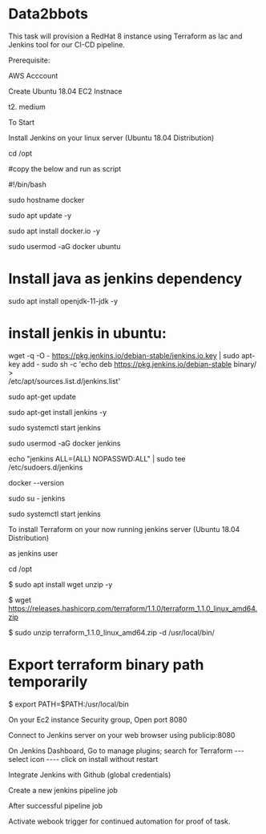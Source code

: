 # Data2bbots
This task will provision a RedHat 8 instance using Terraform as Iac and Jenkins tool for our CI-CD pipeline.

Prerequisite:

AWS Acccount

Create Ubuntu 18.04 EC2 Instnace

t2. medium

To Start


Install Jenkins on your linux server (Ubuntu 18.04 Distribution)

cd /opt

#copy the below and run as script

#!/bin/bash

sudo hostname docker

sudo apt update -y

sudo apt install docker.io -y

sudo usermod -aG docker ubuntu 

# Install java as jenkins dependency

sudo apt install openjdk-11-jdk -y

# install jenkis in ubuntu:

wget -q -O - https://pkg.jenkins.io/debian-stable/jenkins.io.key | sudo apt-key add -
sudo sh -c 'echo deb https://pkg.jenkins.io/debian-stable binary/ > \
    /etc/apt/sources.list.d/jenkins.list'
    
sudo apt-get update

sudo apt-get install jenkins -y

sudo systemctl start jenkins 

sudo usermod -aG docker jenkins 

echo "jenkins  ALL=(ALL) NOPASSWD:ALL" | sudo tee /etc/sudoers.d/jenkins 

docker --version

sudo su - jenkins

sudo systemctl start jenkins




To install Terraform on your now running jenkins server (Ubuntu 18.04 Distribution)

as jenkins user

cd /opt

$ sudo apt install wget unzip -y

$ wget https://releases.hashicorp.com/terraform/1.1.0/terraform_1.1.0_linux_amd64.zip

$ sudo unzip terraform_1.1.0_linux_amd64.zip -d /usr/local/bin/

# Export terraform binary path temporarily

$ export PATH=$PATH:/usr/local/bin

On your Ec2 instance Security group, Open port 8080

Connect to Jenkins server on your web browser using publicip:8080

On Jenkins Dashboard, Go to manage plugins; search for Terraform --- select icon ---- click on install without restart

Integrate Jenkins with Github (global credentials)

Create a new jenkins pipeline job

After successful pipeline job

Activate webook trigger for continued automation for proof of task.

